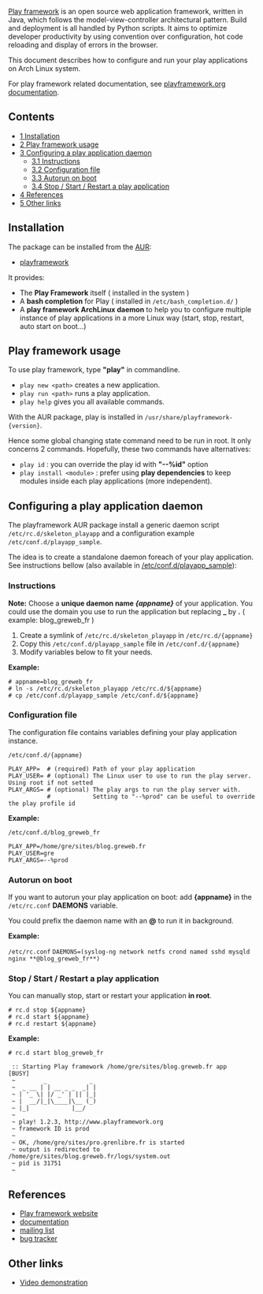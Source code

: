 [Play framework](http://playframework.org/) is an open source web application framework, written in Java, which follows the model-view-controller architectural pattern. Build and deployment is all handled by Python scripts. It aims to optimize developer productivity by using convention over configuration, hot code reloading and display of errors in the browser.

This document describes how to configure and run your play applications on Arch Linux system.

For play framework related documentation, see [playframework.org documentation](http://playframework.org/documentation).

## Contents

*   [1 Installation](#Installation)
*   [2 Play framework usage](#Play_framework_usage)
*   [3 Configuring a play application daemon](#Configuring_a_play_application_daemon)
    *   [3.1 Instructions](#Instructions)
    *   [3.2 Configuration file](#Configuration_file)
    *   [3.3 Autorun on boot](#Autorun_on_boot)
    *   [3.4 Stop / Start / Restart a play application](#Stop_.2F_Start_.2F_Restart_a_play_application)
*   [4 References](#References)
*   [5 Other links](#Other_links)

## Installation

The package can be installed from the [AUR](/index.php/AUR "AUR"):

*   [playframework](https://aur.archlinux.org/packages/playframework/)

It provides:

*   The **Play Framework** itself ( installed in the system )
*   A **bash completion** for Play ( installed in `/etc/bash_completion.d/` )
*   A **play framework ArchLinux daemon** to help you to configure multiple instance of play applications in a more Linux way (start, stop, restart, auto start on boot...)

## Play framework usage

To use play framework, type **"play"** in commandline.

*   `play new <path>` creates a new application.
*   `play run <path>` runs a play application.
*   `play help` gives you all available commands.

With the AUR package, play is installed in `/usr/share/playframework-{version}`.

Hence some global changing state command need to be run in root. It only concerns 2 commands. Hopefully, these two commands have alternatives:

*   `play id` : you can override the play id with **"--%id"** option
*   `play install <module>` : prefer using **play dependencies** to keep modules inside each play applications (more independent).

## Configuring a play application daemon

The playframework AUR package install a generic daemon script `/etc/rc.d/skeleton_playapp` and a configuration example `/etc/conf.d/playapp_sample`.

The idea is to create a standalone daemon foreach of your play application. See instructions bellow (also available in [/etc/conf.d/playapp_sample](https://raw.github.com/gre/play-packages/master/ArchLinux_AUR/playapp_sample)):

### Instructions

**Note:** Choose a **unique daemon name _{appname}_** of your application. You could use the domain you use to run the application but replacing **_** by **.** ( example: blog_greweb_fr )

1.  Create a symlink of `/etc/rc.d/skeleton_playapp` in `/etc/rc.d/{appname}`
2.  Copy this `/etc/conf.d/playapp_sample` file in `/etc/conf.d/{appname}`
3.  Modify variables below to fit your needs.

**Example:**

```
# appname=blog_greweb_fr
# ln -s /etc/rc.d/skeleton_playapp /etc/rc.d/${appname}
# cp /etc/conf.d/playapp_sample /etc/conf.d/${appname}

```

### Configuration file

The configuration file contains variables defining your play application instance.

 `/etc/conf.d/{appname}` 

```
PLAY_APP=  # (required) Path of your play application
PLAY_USER= # (optional) The Linux user to use to run the play server. Using root if not setted
PLAY_ARGS= # (optional) The play args to run the play server with. 
           #            Setting to "--%prod" can be useful to override the play profile id
```

**Example:**

 `/etc/conf.d/blog_greweb_fr` 

```
PLAY_APP=/home/gre/sites/blog.greweb.fr
PLAY_USER=gre
PLAY_ARGS=--%prod
```

### Autorun on boot

If you want to autorun your play application on boot: add **{appname}** in the `/etc/rc.conf` **DAEMONS** variable.

You could prefix the daemon name with an **@** to run it in background.

**Example:**

 `/etc/rc.conf`  `DAEMONS=(syslog-ng network netfs crond named sshd mysqld nginx **@blog_greweb_fr**)` 

### Stop / Start / Restart a play application

You can manually stop, start or restart your application **in root**.

```
# rc.d stop ${appname}
# rc.d start ${appname}
# rc.d restart ${appname}
```

**Example:**

 `# rc.d start blog_greweb_fr` 

```
 :: Starting Play framework /home/gre/sites/blog.greweb.fr app       [BUSY] 
 ~        _            _ 
 ~  _ __ | | __ _ _  _| |
 ~ | '_ \| |/ _' | || |_|
 ~ |  __/|_|\____|\__ (_)
 ~ |_|            |__/   
 ~
 ~ play! 1.2.3, http://www.playframework.org
 ~ framework ID is prod
 ~
 ~ OK, /home/gre/sites/pro.grenlibre.fr is started
 ~ output is redirected to /home/gre/sites/blog.greweb.fr/logs/system.out
 ~ pid is 31751
 ~
```

## References

*   [Play framework website](http://playframework.org/)
*   [documentation](http://playframework.org/)
*   [mailing list](http://groups.google.com/group/play-framework)
*   [bug tracker](http://play.lighthouseapp.com/)

## Other links

*   [Video demonstration](http://blog.greweb.fr/2011/10/how-to-deploy-your-play-applications-on-archlinux-with-daemons/)